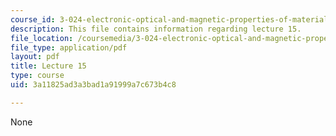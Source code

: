 ```yaml
---
course_id: 3-024-electronic-optical-and-magnetic-properties-of-materials-spring-2013
description: This file contains information regarding lecture 15.
file_location: /coursemedia/3-024-electronic-optical-and-magnetic-properties-of-materials-spring-2013/3a11825ad3a3bad1a91999a7c673b4c8_MIT3_024S13_2012lec15.pdf
file_type: application/pdf
layout: pdf
title: Lecture 15
type: course
uid: 3a11825ad3a3bad1a91999a7c673b4c8

---
```

None